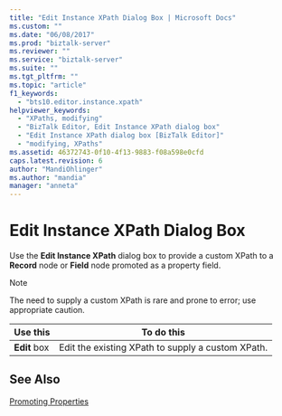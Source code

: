 ```yaml
---
title: "Edit Instance XPath Dialog Box | Microsoft Docs"
ms.custom: ""
ms.date: "06/08/2017"
ms.prod: "biztalk-server"
ms.reviewer: ""
ms.service: "biztalk-server"
ms.suite: ""
ms.tgt_pltfrm: ""
ms.topic: "article"
f1_keywords: 
  - "bts10.editor.instance.xpath"
helpviewer_keywords: 
  - "XPaths, modifying"
  - "BizTalk Editor, Edit Instance XPath dialog box"
  - "Edit Instance XPath dialog box [BizTalk Editor]"
  - "modifying, XPaths"
ms.assetid: 46372743-0f10-4f13-9883-f08a598e0cfd
caps.latest.revision: 6
author: "MandiOhlinger"
ms.author: "mandia"
manager: "anneta"
---
```

# Edit Instance XPath Dialog Box
Use the **Edit Instance XPath** dialog box to provide a custom XPath to a **Record** node or **Field** node promoted as a property field.  
  
> [!NOTE]
>  The need to supply a custom XPath is rare and prone to error; use appropriate caution.  
  
|Use this|To do this|  
|--------------|----------------|  
|**Edit** box|Edit the existing XPath to supply a custom XPath.|  
  
## See Also  
 [Promoting Properties](../core/promoting-properties.md)